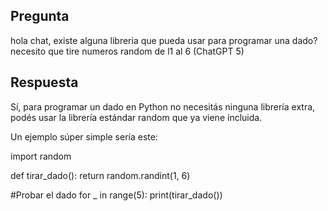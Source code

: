 ## Pregunta 
hola chat, existe alguna libreria que pueda usar para programar una dado? necesito que tire numeros random de l1 al 6
(ChatGPT 5)
## Respuesta
Sí, para programar un dado en Python no necesitás ninguna librería extra, podés usar la librería estándar random que ya viene incluida.

Un ejemplo súper simple sería este:

import random

def tirar_dado():
    return random.randint(1, 6)

#Probar el dado
for _ in range(5):
    print(tirar_dado())
